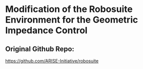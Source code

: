 # Modification of the Robosuite Environment for the Geometric Impedance Control

## Original Github Repo:
https://github.com/ARISE-Initiative/robosuite
